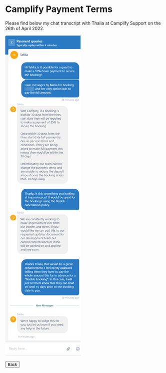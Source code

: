 <link href="../styles/custom.css" rel="stylesheet" />

# Camplify Payment Terms
Please find below my chat transcript with Thalia at Camplify Support on the 26th of April 2022.

![chat](images/camplify-payment.png)

<a href="../index.html#guides"><button class="nav-button"><i class="arrow arrow-left"></i> Back</button></a>
